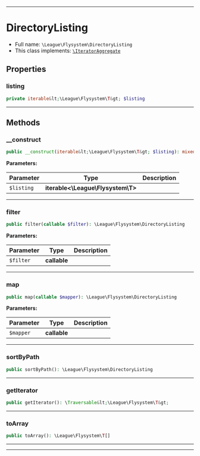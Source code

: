 ***

# DirectoryListing

* Full name: `\League\Flysystem\DirectoryListing`
* This class implements:
  [`\IteratorAggregate`](../../IteratorAggregate.md)

## Properties

### listing

```php
private iterable&lt;\League\Flysystem\T&gt; $listing
```

***

## Methods

### __construct

```php
public __construct(iterable&lt;\League\Flysystem\T&gt; $listing): mixed
```

**Parameters:**

| Parameter | Type | Description |
|-----------|------|-------------|
| `$listing` | **iterable<\League\Flysystem\T>** |  |

***

### filter

```php
public filter(callable $filter): \League\Flysystem\DirectoryListing
```

**Parameters:**

| Parameter | Type | Description |
|-----------|------|-------------|
| `$filter` | **callable** |  |

***

### map

```php
public map(callable $mapper): \League\Flysystem\DirectoryListing
```

**Parameters:**

| Parameter | Type | Description |
|-----------|------|-------------|
| `$mapper` | **callable** |  |

***

### sortByPath

```php
public sortByPath(): \League\Flysystem\DirectoryListing
```

***

### getIterator

```php
public getIterator(): \Traversable&lt;\League\Flysystem\T&gt;
```

***

### toArray

```php
public toArray(): \League\Flysystem\T[]
```

***


***

